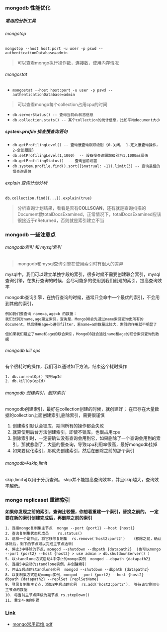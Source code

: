 ### mongodb 性能优化

##### 常用的分析工具

###### mongotop
`mongotop --host host:port -u user -p pswd --authenticationDatabase=admin`
> 可以查看mongo执行操作数，连接数，使用内存情况
###### mongostat
- `mongostat --host host:port -u user -p pswd --authenticationDatabase=admin`
> 可以查看mongo每个collection占用cpu的时间

- `db.serverStatus() -- 查询当前db状态信息`
- `db.collection.stats() -- 某个collection的统计信息，比如平均document大小`

##### system.profile 排查慢查询语句
- `db.getProfilingLevel() -- 查询慢查询跟踪级别 {0-关闭， 1-定义慢查询操作，2-全部跟踪}`
- `db.setProfilingLevel(1,1000)  -- 设备慢查询跟踪级别为1,1000ms阈值`
- `db.getProfilingStatus()  -- 查询当前设置`
- `db.system.profile.find().sort({$natrual: -1}).limit(3) -- 查询最佳的慢查询语句`

###### explain 查询计划分析
`db.collection.find({...}).explain(true)`
> 分析查询计划结果，看看是否有**COLLSCAN**，还有就是查询扫描的Document数totalDocsExamined，正常情况下，totalDocsExamined应该很接近于nReturned，否则就是索引建立不当



### mongodb 一些注意点
###### mongodb索引 和 mysql索引
> mongodb和mysql查询引擎在使用索引时有很大的差异

mysql中，我们可以建立单独字段的索引，很多时候不需要创建联合索引，mysql查询引擎，在执行查询的时候，会尽可能多的使用到我们创建的索引，提高查询效率

mongodb查询引擎，在执行查询的时候，通常只会命中一个最优的索引，不会用到其他的索引，
```
例如我们要查询 name=a,age=b 的数据：
我们分别对name,age建立索引，查询是，MongoDB会先通过name索引查询出所有的document，然后使用age=b进行filter，若name=a的数量比较大，索引的作用就不明显了

但如果我们建立了name和age的联合索引，MongoDB就会通过name和age的联合索引查询到数据

```





###### mongodb kill ops
有个很耗时的操作，我们可以通过如下方法，结束这个耗时操作
```
1. db.currentOp() 找到opId
2. db.killOp(opId) 
```

###### mongodb 创建索引，删除索引
mongodb创建索引，最好在collection创建的时候，就创建好；
在已存在大量数据的collection上面创建索引,删除索引，需要很谨慎

1. 创建索引默认会锁库，期间所有的操作都会失败
2. 就算使用后台方法创建索引，即使不锁库，也很占用cpu
3. 删除索引时，一定要确认没有查询会用到它，如果删除了一个查询会用到的索引，那就悲剧了，大量的慢查询，导致cpu利用率很高，最好mongodb挂掉
4. 如果要优化索引，那就先创建索引，然后在删除之前的那个索引


###### mongodb中skip,limit
skip,limit可以用于分页查询。
skip并不能提高查询效率，并且skip越大，查询效率越低。




### mongo replicaset 重建索引
**如果你发现之前的索引，查询比较慢，你想着重建一个索引，替换之前的。 一定要在新的索引创建完成后，再删除之前的索引**

```
1. 连接mongo复制集主节点  mongo --port {port1} --host {host1} 
2. 查询复制集状态和成员    rs.status()
3. 选择一个副节点，将它移除复制集  rs.remove('host2:port2')   （移除之前，确认移除后，剩下的节点可以完成主节点选举）
4. 停止3中移除的节点，mongod --shutdown --dbpath {datapath2}  (也可以mongo --port {port2} --host {host2} > use admin > db.shutdownServer() )
5. 以standlone方式启动4中停止的mongo实例  mongod --dbpath {datapath2}
6. 连接5中启动的standlone实例，并创建索引
7. 停止5启动的standlone实例  mongod --shutdown --dbpath {datapath2}
8. 以复制集方式启动mongo实例，mongod --port {port2} --host {host2} --dbpath {datapath2} --replSet {replSetName}
9. 登录复制集主节点，添加8中启动的实例  rs.add('host2:port2')， 等待该实例同步主节点的数据
10. 将当前主节点降级为副节点 rs.stepDown()
11. 重复4-9的步骤
```



### Link
- [mongo常用运维.pdf](https://github.com/meacial/mongo_note/blob/master/mongo%E5%B8%B8%E7%94%A8%E8%BF%90%E7%BB%B4.pdf)
